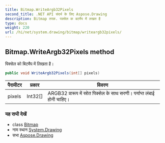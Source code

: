 ```yaml
---
title: Bitmap.WriteArgb32Pixels
second_title: .NET API संदर्भ के लिए Aspose.Drawing
description: Bitmap तरक. पक्सेल क बटमैप में लखत है
type: docs
weight: 220
url: /hi/net/system.drawing/bitmap/writeargb32pixels/
---
```

## Bitmap.WriteArgb32Pixels method

पिक्सेल को बिटमैप में लिखता है।

```csharp
public void WriteArgb32Pixels(int[] pixels)
```

| पैरामीटर | प्रकार | विवरण |
| --- | --- | --- |
| pixels | Int32[] | ARGB32 प्रारूप में स्रोत पिक्सेल के साथ सरणी। पर्याप्त लंबाई होनी चाहिए। |

### यह सभी देखें

* class [Bitmap](../)
* नाम स्थान [System.Drawing](../../bitmap/)
* सभा [Aspose.Drawing](../../../)


